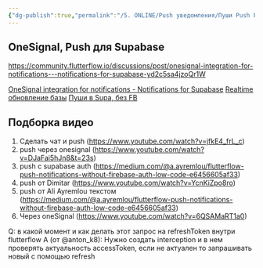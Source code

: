 ```yaml
---
{"dg-publish":true,"permalink":"/5. ONLINE/Push уведомления/Пуши Push FAQ/","created":"2024-10-24T10:55:49.046-03:00","updated":"2024-10-24T10:55:49.046-03:00"}
---
```


## OneSignal, Push для Supabase
https://community.flutterflow.io/discussions/post/onesignal-integration-for-notifications---notifications-for-supabase-yd2c5sa4jzoQr1W

[OneSignal integration for notifications - Notifications for Supabase](https://community.flutterflow.io/discussions/post/onesignal-integration-for-notifications---notifications-for-supabase-yd2c5sa4jzoQr1W)
[Realtime обновление базы](https://www.youtube.com/watch?v=3wvXtIgWUF4&t=391s)
[Пуши в Supa, без FB](https://www.youtube.com/watch?v=jfkE4_frL_c)

## Подборка видео
1. Сделать чат и push (https://www.youtube.com/watch?v=jfkE4_frL_c)
2. push через onesignal (https://www.youtube.com/watch?v=DJaFai5hJn8&t=23s)
3. push с supabase auth (https://medium.com/@a.ayremlou/flutterflow-push-notifications-without-firebase-auth-low-code-e6456605af33)
4. push от Dimitar (https://www.youtube.com/watch?v=YcnKiZpo8ro)
5. push от Ali Ayremlou текстом (https://medium.com/@a.ayremlou/flutterflow-push-notifications-without-firebase-auth-low-code-e6456605af33)
6. Через oneSignal (https://www.youtube.com/watch?v=6QSAMaRT1a0)

Q: в какой момент и как делать этот запрос на refreshToken внутри flutterflow
A (от @anton_k8):
Нужно создать interception и в нем проверять актуальность accessToken, если не актуален то запрашивать новый с помощью refresh